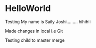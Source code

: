 # HelloWorld
Testing
My name is Saily Joshi.........
hihihiii

Made changes in local i.e Git

Testing child to master merge
